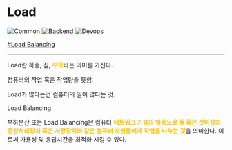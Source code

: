 # Load

![Common](https://raw.githubusercontent.com/meotitda/DICTIONARY/master/2TAT1C/Label_Common.png)
![Backend](https://raw.githubusercontent.com/meotitda/DICTIONARY/master/2TAT1C/Label_Backend.png)
![Devops](https://raw.githubusercontent.com/meotitda/DICTIONARY/master/2TAT1C/Label_Devops.png)

<a href="https://ko.wikipedia.org/wiki/%EB%B6%80%ED%95%98%EB%B6%84%EC%82%B0">#Load Balancing</a>

---

Load란 하중, 짐, <span style='color:#FFCC00; font-weight:bold;'>부하</span>라는 의미를 가진다.

컴퓨터의 작업 혹은 작업량을 뜻함.

Load가 많다는건 컴퓨터의 일이 많다는 것.

Load Balancing

부하분산 또는 Load Balancing은 컴퓨터 <span style="color:#FFBF00; font-weight:bold;">네트워크 기술의 일종으로 둘 혹은 셋이상의 중앙처리장치 혹은 저장장치와 같은 컴퓨터 자원들에게 작업을 나누는 것</span>을 의미한다. 이로써 가용성 및 응답시간을 최적화 시킬 수 있다.
